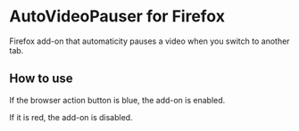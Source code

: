 # AutoVideoPauser for Firefox
Firefox add-on that automaticity pauses a video when you switch to another tab.

## How to use
If the browser action button is blue, the add-on is enabled.

If it is red, the add-on is disabled.